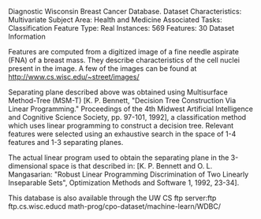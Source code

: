 Diagnostic Wisconsin Breast Cancer Database.
Dataset Characteristics: Multivariate
Subject Area: Health and Medicine
Associated Tasks: Classification
Feature Type: Real
Instances: 569
Features: 30
Dataset Information

Features are computed from a digitized image of a fine needle aspirate (FNA) of a breast mass.  They describe characteristics of the cell nuclei present in the image. A few of the images can be found at http://www.cs.wisc.edu/~street/images/

Separating plane described above was obtained using Multisurface Method-Tree (MSM-T) [K. P. Bennett, "Decision Tree Construction Via Linear Programming." Proceedings of the 4th Midwest Artificial Intelligence and Cognitive Science Society, pp. 97-101, 1992], a classification method which uses linear programming to construct a decision tree.  Relevant features were selected using an exhaustive search in the space of 1-4 features and 1-3 separating planes.

The actual linear program used to obtain the separating plane in the 3-dimensional space is that described in: [K. P. Bennett and O. L. Mangasarian: "Robust Linear Programming Discrimination of Two Linearly Inseparable Sets", Optimization Methods and Software 1, 1992, 23-34].

This database is also available through the UW CS ftp server:ftp ftp.cs.wisc.educd math-prog/cpo-dataset/machine-learn/WDBC/
